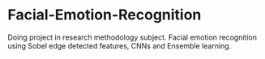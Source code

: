 # Facial-Emotion-Recognition
Doing project in research methodology subject. Facial emotion recognition using Sobel edge detected features, CNNs and Ensemble learning.
